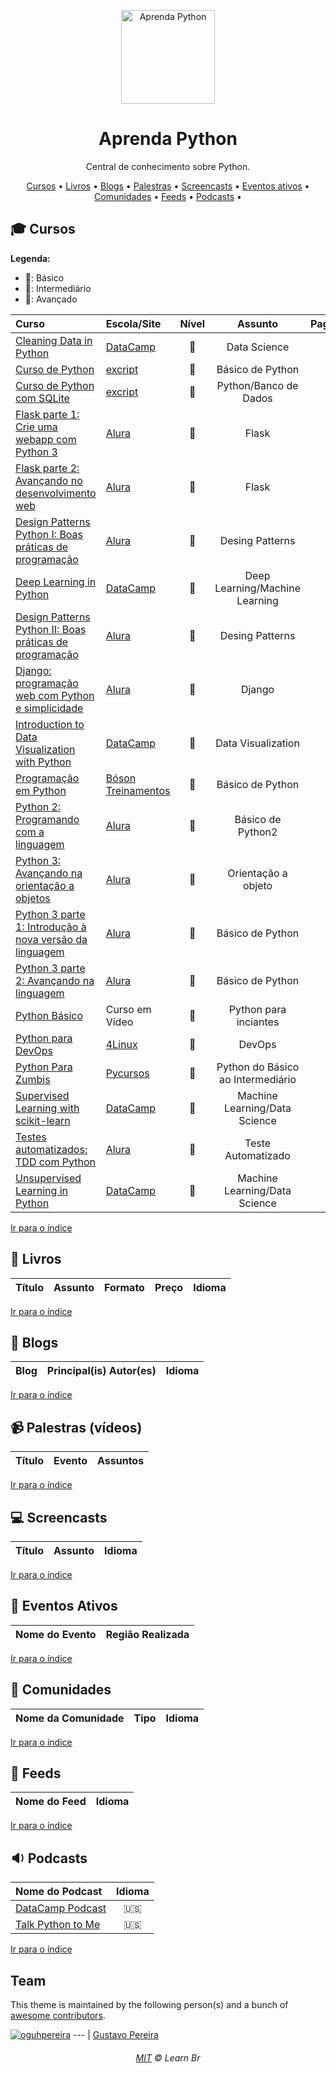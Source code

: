 <p align="center">
<img width="150px" src="https://raw.githubusercontent.com/learnbr/python/master/logo.png" alt="Aprenda Python" >
</p>

<h1 align="center">Aprenda Python</h1>

<p align="center">Central de conhecimento sobre Python.</p>


<a id="user-content-Índice" class="anchor" href="#Índice" aria-hidden="true"></a>
<p align="center">
	<a href="#mortar_board-cursos">Cursos</a> •
	<a href="#book-livros">Livros</a> •
	<a href="#newspaper-blogs">Blogs</a> •
	<a href="#video_camera-palestras-v%C3%ADdeos">Palestras</a> •
	<a href="#computer-screencasts">Screencasts</a> •
	<a href="#eventos-ativos">Eventos ativos</a> •
	<a href="#speech_balloon-comunidades">Comunidades</a> •
	<a href="#paperclip-feeds">Feeds</a> •
	<a href="#sound-podcasts">Podcasts</a> •
</p>

## :mortar_board: Cursos

**Legenda:**

- :green_heart:: Básico
- :large_orange_diamond:: Intermediário
- :red_circle:: Avançado

Curso | Escola/Site | Nível | Assunto | Pago/Gratuito
:-- | :-- | :--: | :--: | :--:
[Cleaning Data in Python](https://www.datacamp.com/courses/cleaning-data-in-python) | [DataCamp](https://www.datacamp.com) | :large_orange_diamond: | Data Science | :moneybag:
[Curso de Python](http://excript.com/curso-de-python.html) | [excript](http://excript.com/) | :green_heart: | Básico de Python | :free:
[Curso de Python com SQLite](http://excript.com/curso-python-sqlite.html) | [excript](http://excript.com/) | :large_orange_diamond: | Python/Banco de Dados | :free:
[Flask parte 1: Crie uma webapp com Python 3](https://www.alura.com.br/curso-online-flask-rotas-templates-autenticacao) | [Alura](https://www.alura.com.br/) | :large_orange_diamond: | Flask | :moneybag:
[Flask parte 2: Avançando no desenvolvimento web](https://www.alura.com.br/curso-online-flask-upload-persistencia-javascript-jquery) | [Alura](https://www.alura.com.br/) |:red_circle: | Flask | :moneybag:
[Design Patterns Python I: Boas práticas de programação](https://www.alura.com.br/curso-online-design-patterns-python) | [Alura](https://www.alura.com.br/) | :large_orange_diamond: | Desing Patterns | :moneybag:
[Deep Learning in Python](https://www.datacamp.com/courses/deep-learning-in-python) | [DataCamp](https://www.datacamp.com) | :red_circle: | Deep Learning/Machine Learning | :moneybag:
[Design Patterns Python II: Boas práticas de programação](https://www.alura.com.br/curso-online-design-patterns-python-2) | [Alura](https://www.alura.com.br/) | :large_orange_diamond: | Desing Patterns | :moneybag:
[Django: programação web com Python e simplicidade](https://www.alura.com.br/curso-online-introducao-ao-django) | [Alura](https://www.alura.com.br/) | :red_circle: | Django | :moneybag:
[Introduction to Data Visualization with Python](https://www.datacamp.com/courses/introduction-to-data-visualization-with-python) | [DataCamp](https://www.datacamp.com) | :large_orange_diamond: | Data Visualization | :moneybag:
[Programação em Python](http://www.bosontreinamentos.com.br/category/programacao-em-python/) | [Bóson Treinamentos](http://www.bosontreinamentos.com.br) | :green_heart: | Básico de Python | :free:
[Python 2: Programando com a linguagem](https://www.alura.com.br/curso-online-introducao-ao-python) | [Alura](https://www.alura.com.br/curso-online-introducao-ao-python) | :green_heart: | Básico de Python2 | :moneybag:
[Python 3: Avançando na orientação a objetos](https://www.alura.com.br/curso-online-python-3-avancando-orientacao-objetos) | [Alura](https://www.alura.com.br/curso-online-introducao-ao-python) | :large_orange_diamond: | Orientação a objeto | :moneybag:
[Python 3 parte 1: Introdução à nova versão da linguagem](https://www.alura.com.br/curso-online-python-3-introducao-a-nova-versao-da-linguagem) | [Alura](https://www.alura.com.br/curso-online-introducao-ao-python) | :green_heart: | Básico de Python | :moneybag:
[Python 3 parte 2: Avançando na linguagem](https://www.alura.com.br/curso-online-python-3-avancando-na-linguagem) | [Alura](https://www.alura.com.br/curso-online-introducao-ao-python) | :green_heart: | Básico de Python | :moneybag:
[Python Básico](https://www.cursoemvideo.com/course/curso-python-3/) | Curso em Vídeo | :green_heart: | Python para inciantes | :free:
[Python para DevOps](https://www.4linux.com.br/cursos/python) |  [4Linux](https://www.4linux.com.br/) | :large_orange_diamond: | DevOps | :moneybag:
[Python Para Zumbis](https://www.pycursos.com/python-para-zumbis/) | [Pycursos](https://www.pycursos.com/) | :green_heart: | Python do Básico ao Intermediário | :free:
[Supervised Learning with scikit-learn](https://www.datacamp.com/courses/supervised-learning-with-scikit-learn) | [DataCamp](https://www.datacamp.com) | :large_orange_diamond: | Machine Learning/Data Science | :moneybag:
[Testes automatizados: TDD com Python](https://www.alura.com.br/curso-online-tdd-com-python) | [Alura](https://www.alura.com.br/) | :red_circle: | Teste Automatizado | :moneybag:
[Unsupervised Learning in Python](https://www.datacamp.com/courses/unsupervised-learning-in-python) | [DataCamp](https://www.datacamp.com) | :red_circle: | Machine Learning/Data Science | :moneybag:






[Ir para o índice](#Índice)

## :book: Livros

Título | Assunto | Formato | Preço | Idioma
:-- | :--: | :--: | :--: | :--:


[Ir para o índice](#Índice)

## :newspaper: Blogs

Blog | Principal(is) Autor(es) | Idioma
:-- | :-- | :--:


[Ir para o índice](#Índice)

## :video_camera: Palestras (vídeos)

Título | Evento | Assuntos
:-- | :-- | :--


[Ir para o índice](#Índice)

## :computer: Screencasts
Título | Assunto | Idioma
:-- | :-- | :--


[Ir para o índice](#Índice)


## :circus_tent: Eventos Ativos

Nome do Evento | Região Realizada
:-- | :--


[Ir para o índice](#Índice)

## :speech_balloon: Comunidades

Nome da Comunidade | Tipo | Idioma
:-- | :-- | :--


[Ir para o índice](#Índice)

## :paperclip: Feeds
Nome do Feed | Idioma
:-- | :--:


[Ir para o índice](#Índice)

## :sound: Podcasts
Nome do Podcast | Idioma
:-- | :--:
[DataCamp Podcast](https://www.datacamp.com/community/podcast) | :us:
[Talk Python to Me](https://talkpython.fm/) | :us:


[Ir para o índice](#Índice)


## Team

This theme is maintained by the following person(s) and a bunch of [awesome contributors](https://github.com/learnbr/python/graphs/contributors).

[![oguhpereira](https://avatars3.githubusercontent.com/u/24482087?s=70&v=3)](https://github.com/oguhpereira) 
--- |
[Gustavo Pereira](https://github.com/oguhpereira)

<h6 align="center">
	<a href="./MIT.md">MIT</a>
	©
	Learn Br
</h6>
